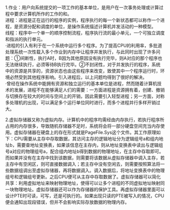 1.作业：用户向系统提交的一项工作的基本单位，是用户在一次事务处理或计算过程中要求计算机所作的工作的和。    
  进程：进程是正在运行的程序的实例，程序执行的每一个新状态都可以称作一个进程，是资源分配和调度的单位，是操作系统描述计算机并发活动的一种模型。    
  线程：程序中一个单一的顺序控制流程，程序执行流的最小单元，一个可独立调度和指派的执行单元。    
·进程的引入有利于在一个系统中运行多个程序。为了提高CPU的利用率，多批道处理系统一次性载入多个作业到内存中让程序并发执行，与此同时出现了许多问题：①间断性，执行A时，B因为其他原因没有执行完毕，则A对应的那个程序也无法继续执行，必须等待B执行完毕。②不封闭性，对于并发执行的程序，系统中的资源是共享的，资源状态也由这些程序来改变，致使其中一个程序运行时，环境必然受到其他程序影响。引入进程后，以上问题均得到了很好的解决。    
·曾经在操作系统中能拥有资源和独立运行的基本单位是进程，然而随着计算机技术的发展，进程不在能够满足人们的需要：一方面进程是资源拥有着，创建、撤销与切换存在较大的时间与空间上的开销，因此需要引入轻型进程；另一方面，对称多处理机的出现，可以满足多个运行单位同时进行，而多个进程并行多样开销过大。
    
2.虚拟存储器又称为虚拟内存。计算机中的程序均需经由内存执行，若执行程序所占用的内存很多，导致随机存储器不足时，系统将会将一部分硬盘空间充当内存使用。虚拟存储器在硬盘上的存在形式就是PageFile.Sys这个文件。其工作原理如下：CPU需要从主存中存取数据，其访问主存的逻辑地址分为逻辑组号a和组内地址b，需要查地址变换表，如果该信息在主存内，则从地址变换表中读出与逻辑组号a对应的物理组号a，配合组内地址b得到数据的物理地址，在主存中存取即可。而如果并没有在主存中找到该数据，则需要将该数据从虚拟存储器中调入主存，若主存中有空闲区，则可直接数据调入；若主存中没有空闲去，则需要按照算法将一些数据组调出至虚拟存储器，再将数据调入。调入数据后，将地址变换表中的物理组号和逻辑组号更新。之后CPU便可从主存中存取数据了。虚拟存储器可以简化共享：利用虚拟地址来映射物理地址，使得可以让多个进程的不同虚拟地址映射同一块物理地址。虚拟存储器还可以作为存储器的保护工具。再虚拟存储器里面可以设计PTE时可读，可写，还是可执行的。如果出现只读的PTE被写入的情况，CPU便会通知出现段错误，但并不会影响实际存放数据的物理内存。
